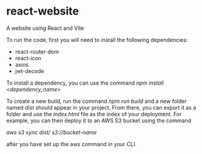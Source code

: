 # react-website
A website using React and Vite

To run the code, first you will need to install the following dependencies:

- react-router-dom
- react-icon
- axios
- jwt-decode

To install a dependency, you can use the command *npm install <dependency_name>*

To create a new build, run the command *npm run build* and a new folder named *dist* should appear in your project. From there, you can export it as a folder and use the *index.html* file as the index of your deployment. For example, you can then deploy it to an AWS S3 bucket using the command 

*aws s3 sync dist/ s3://bucket-name* 

after you have set up the aws command in your CLI.